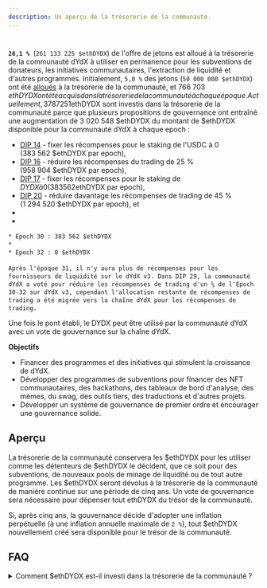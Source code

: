 ```yaml
---
description: Un aperçu de la trésorerie de la communauté.
---
```


#

**`26,1 % `**(`261 133 225 $ethDYDX`) de l'offre de jetons est alloué à la trésorerie de la communauté dYdX à utiliser en permanence pour les subventions de donateurs, les initiatives communautaires, l'extraction de liquidité et d'autres programmes. Initialement, `5,0 %` des jetons (`50 000 000 $ethDYDX`) ont été [alloués](https://docs.dydx.community/dydx-governance/start-here/dydx-allocations) à la trésorerie de la communauté, et 766 703 $ethDYDX ont été acquis dans la trésorerie de la communauté à chaque époque. Actuellement, 3 787 251 $ethDYDX sont investis dans la trésorerie de la communauté parce que plusieurs propositions de gouvernance ont entraîné une augmentation de 3 020 548 $ethDYDX du montant de $ethDYDX disponible pour la communauté dYdX à chaque epoch :

* [DIP 14](https://dydx.community/dashboard/proposal/7) - fixer les récompenses pour le staking de l'USDC à 0 (383 562 $ethDYDX par epoch),
* [DIP 16](https://dydx.community/dashboard/proposal/8) - réduire les récompenses du trading de 25 % (958 904 $ethDYDX par epoch),
* [DIP 17](https://dydx.community/dashboard/proposal/9) - fixer les récompenses pour le staking de $DYDX à 0 (383 562 $ethDYDX par epoch),
* [DIP 20](https://dydx.community/dashboard/proposal/11) - réduire davantage les récompenses de trading de 45 % (1 294 520 $ethDYDX par epoch), et
*
*   

    * Epoch 30 : 383 562 $ethDYDX
    *
    * Epoch 32 : 0 $ethDYDX

    Après l'époque 31, il n'y aura plus de récompenses pour les fournisseurs de liquidité sur le dYdX v3. Dans DIP 29, la communauté dYdX a voté pour réduire les récompenses de trading d'un ⅓ de l'Epoch 30-32 sur dYdX v3, cependant l'allocation restante de récompenses de trading a été migrée vers la chaîne dYdX pour les récompenses de trading.

Une fois le pont établi, le DYDX peut être utilisé par la communauté dYdX avec un vote de gouvernance sur la chaîne dYdX.



**Objectifs**

* Financer des programmes et des initiatives qui stimulent la croissance de dYdX.
* Développer des programmes de subventions pour financer des NFT communautaires, des hackathons, des tableaux de bord d'analyse, des mèmes, du swag, des outils tiers, des traductions et d'autres projets.
* Développer un système de gouvernance de premier ordre et encourager une gouvernance solide.

## Aperçu

La trésorerie de la communauté conservera les $ethDYDX pour les utiliser comme les détenteurs de $ethDYDX le décident, que ce soit pour des subventions, de nouveaux pools de minage de liquidité ou de tout autre programme. Les $ethDYDX seront dévolus à la trésorerie de la communauté de manière continue sur une période de cinq ans. Un vote de gouvernance sera nécessaire pour dépenser tout ethDYDX du trésor de la communauté.

Si, après cinq ans, la gouvernance décide d'adopter une inflation perpétuelle (à une inflation annuelle maximale de `2 %`), tout $ethDYDX nouvellement créé sera disponible pour le trésor de la communauté.

## FAQ

<details>

<summary>Comment $ethDYDX est-il investi dans la trésorerie de la communauté ?</summary>

Auparavant, le Vester du Trésor communautaire (voir détails [ici](https://docs.dydx.community/dydx-governance/resources/technical-overview#governance-architecture-overview)) transférait chaque seconde [`0,3169242627`](tel:03169242627) $ethDYDX au Trésor communautaire. Une fois que les $ethDYDX ont été acquis, l'appel de la fonction `de réclamation` sur le Vester de la trésorerie communautaire transfère les $ethDYDX acquis à la trésorerie communautaire. Tout membre de la communauté dYdX pourrait appeler la fonction `de réclamation` sur Etherscan [ici](https://etherscan.io/address/0x08a90Fe0741B7DeF03fB290cc7B273F1855767D8#writeContract) (ce qui nécessiterait un peu d'ETH pour les frais de gaz) pour déplacer les $ethDYDX acquis du Vester du Trésor communautaire vers le Trésor communautaire.

Veuillez vous référer aux [modalités d'utilisation de](https://dydx.foundation/terms) la Fondation dYdX pour plus de détails sur la maîtrise de la trésorerie de la communauté par la communauté dYdX.

![](../.gitbook/assets/image.png)

</details>

